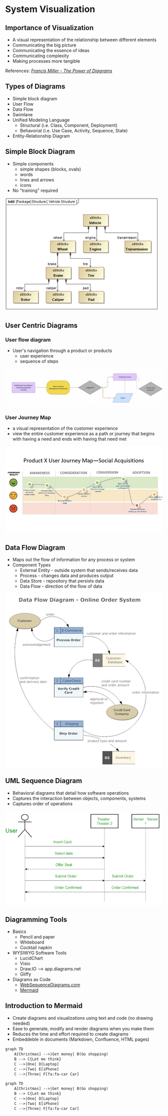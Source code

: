 # System Visualization

## Importance of Visualization
* A visual representation of the relationship between different elements
* Communicating the big picture 
* Communicating the essence of ideas
* Communicating complexity
* Making processes more tangible

References: *[Francis Miller - The Power of Diagrams](https://www.francismiller.com/the-power-of-diagrams/)*

## Types of Diagrams
* Simple block diagram
* User Flow
* Data Flow
* Swimlane
* Unified Modeling Language
  * Structural (i.e. Class, Component, Deployment)
  * Behavorial (i.e. Use Case, Activity, Sequence, State)
* Entity-Relationship Diagram

## Simple Block Diagram
* Simple components
  * simple shapes (blocks, ovals)
  * words
  * lines and arrows
  * icons
* No "training" required

![Sample block diagram](./sample_block_diagram.png)

## User Centric Diagrams

### User flow diagram
* User's navigation through a product or products
  * user experience
  * sequence of steps

![Sample user flow diagram](./sample_user_flow_diagram.png)
### User Journey Map
* a visual representation of the customer experience
* view the entire customer experience as a path or journey that begins with having a need and ends with having that need met

![Sample user journey map](./sample_user_journey_map.jpg)

## Data Flow Diagram
* Maps out the flow of information for any process or system
* Component Types
  * External Entity - outside system that sends/receives data
  * Process - changes data and produces output
  * Data Store - repository that persists data
  * Data Flow - direction of the flow of data

![Sample data flow diagram](./sample_data_flow_diagram.jpg)

## UML Sequence Diagram
* Behavioral diagrams that detail how software operations
* Captures the interaction between objects, components, systems
* Captures order of operations

![Sample sequence diagram](./sample_sequence_diagram.png)

## Diagramming Tools
* Basics
  * Pencil and paper
  * Whiteboard
  * Cocktail napkin
* WYSIWYG Software Tools
  * LucidChart
  * Visio
  * Draw.IO --> app.diagrams.net
  * Gliffy
* Diagrams as Code
  * [WebSequenceDiagrams.com](https://www.websequencediagrams.com)
  * [Mermaid](https://mermaid.live)

## Introduction to Mermaid
* Create diagrams and visualizations using text and code (no drawing needed)
* Ease to generate, modify and render diagrams when you make them
* Reduces the time and effort required to create diagrams
* Embeddeble in documents (Markdown, Confluence, HTML pages)

```
graph TD
    A[Christmas] -->|Get money| B(Go shopping)
    B --> C{Let me think}
    C -->|One| D[Laptop]
    C -->|Two| E[iPhone]
    C -->|Three| F[fa:fa-car Car]
```

```mermaid
graph TD
    A[Christmas] -->|Get money| B(Go shopping)
    B --> C{Let me think}
    C -->|One| D[Laptop]
    C -->|Two| E[iPhone]
    C -->|Three| F[fa:fa-car Car]
```
